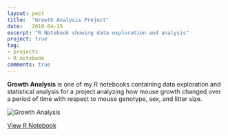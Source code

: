 ```yaml
---
layout: post
title:  "Growth Analysis Project"
date:   2018-04-15
excerpt: "R Notebook showing data exploration and analysis"
project: true
tag:
- projects
- R notebook
comments: true
---
```


<b>Growth Analysis</b> is one of my R notebooks containing data exploration and statistical analysis for a project analyzing how mouse growth changed over a period of time with respect to mouse genotype, sex, and litter size.

![Growth Analysis](http://jamocko.github.io/assets/img/growth_analysis.png)    

<div markdown="0"><a href="http://juliemocko.com/notebooks/growth-analysis/" class="btn btn-info">View R Notebook</a></div>
 
